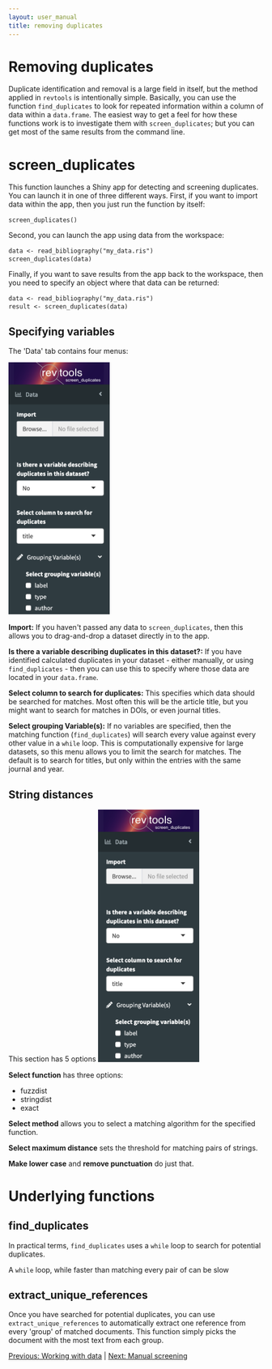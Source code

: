 ```yaml
---
layout: user_manual
title: removing duplicates
---
```

<head>
  <!-- Global site tag (gtag.js) - Google Analytics -->
  <script async src="https://www.googletagmanager.com/gtag/js?id=UA-121833450-2"></script>
  <script>
    window.dataLayer = window.dataLayer || [];
    function gtag(){dataLayer.push(arguments);}
    gtag('js', new Date());

    gtag('config', 'UA-121833450-2');
  </script>
</head>

# Removing duplicates
Duplicate identification and removal is a large field in itself, but the method applied in <code>revtools</code> is intentionally simple. Basically, you can use the function <code>find_duplicates</code> to look for repeated information within a column of data within a <code>data.frame</code>. The easiest way to get a feel for how these functions work is to investigate them with <code>screen_duplicates</code>; but you can get most of the same results from the command line.

# screen_duplicates
This function launches a Shiny app for detecting and screening duplicates. You can launch it in one of three different ways. First, if you want to import data within the app, then you just run the function by itself:
```
screen_duplicates()
```

Second, you can launch the app using data from the workspace:
```
data <- read_bibliography("my_data.ris")
screen_duplicates(data)
```

Finally, if you want to save results from the app back to the workspace, then you need to specify an object where that data can be returned:
```
data <- read_bibliography("my_data.ris")
result <- screen_duplicates(data)
```

## Specifying variables
The 'Data' tab contains four menus:

<img src="/assets/screenshots/screen_duplicates_data_tab.png" width="200"/>

<b>Import:</b> If you haven't passed any data to <code>screen_duplicates</code>, then this allows you to drag-and-drop a dataset directly in to the app.

<b>Is there a variable describing duplicates in this dataset?:</b> If you have identified calculated duplicates in your dataset - either manually, or using <code>find_duplicates</code> - then you can use this to specify where those data are located in your <code>data.frame</code>.

<b>Select column to search for duplicates:</b> This specifies which data should be searched for matches. Most often this will be the article title, but you might want to search for matches in DOIs, or even journal titles.

<b>Select grouping Variable(s):</b> If no variables are specified, then the matching function (<code>find_duplicates</code>) will search every value against every other value in a <code>while</code> loop. This is computationally expensive for large datasets, so this menu allows you to limit the search for matches. The default is to search for titles, but only within the entries with the same journal and year.

## String distances
This section has 5 options
<img src="/assets/screenshots/screen_duplicates_data_tab.png" width="200"/>

<b>Select function</b> has three options:
- fuzzdist
- stringdist
- exact

<b>Select method</b> allows you to select a matching algorithm for the specified function.

<b>Select maximum distance</b> sets the threshold for matching pairs of strings.

<b>Make lower case</b> and <b>remove punctuation</b> do just that.


# Underlying functions

## find_duplicates
In practical terms, <code>find_duplicates</code> uses a <code>while</code> loop to search for potential duplicates.

A <code>while</code> loop, while faster than matching every pair of can be slow

## extract_unique_references
Once you have searched for potential duplicates, you can use <code>extract_unique_references</code> to automatically extract one reference from every 'group' of matched documents. This function simply picks the document with the most text from each group.



<a href="/user_manual/3_working_with_data.html">Previous: Working with data</a> | <a href="/user_manual/5_manual_screening.html">Next: Manual screening</a>